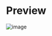# Preview
![image](https://github.com/user-attachments/assets/7f31b98b-a27d-4c43-b1fa-09340893a33b)
